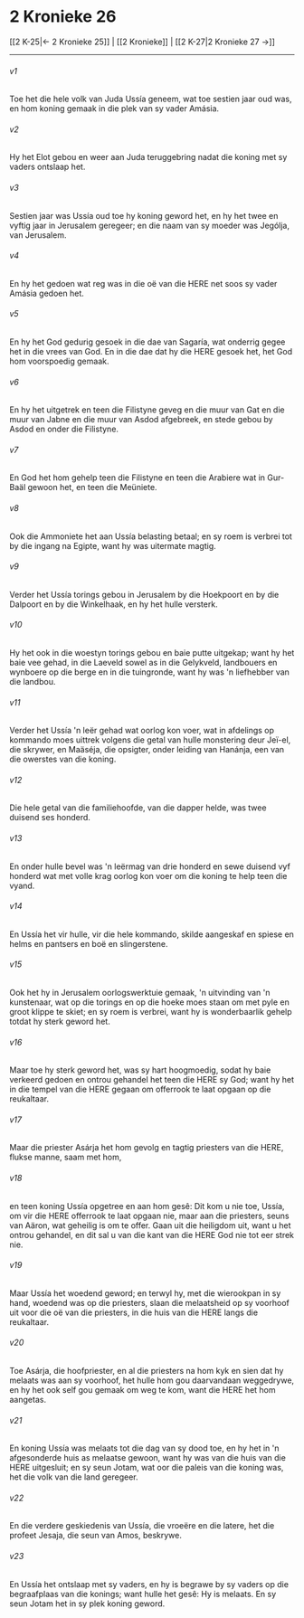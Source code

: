 # 2 Kronieke 26

[[2 K-25|← 2 Kronieke 25]] | [[2 Kronieke]] | [[2 K-27|2 Kronieke 27 →]]
***

###### v1
Toe het die hele volk van Juda Ussía geneem, wat toe sestien jaar oud was, en hom koning gemaak in die plek van sy vader Amásia. 
###### v2
Hy het Elot gebou en weer aan Juda teruggebring nadat die koning met sy vaders ontslaap het. 
###### v3
Sestien jaar was Ussía oud toe hy koning geword het, en hy het twee en vyftig jaar in Jerusalem geregeer; en die naam van sy moeder was Jególja, van Jerusalem. 
###### v4
En hy het gedoen wat reg was in die oë van die HERE net soos sy vader Amásia gedoen het. 
###### v5
En hy het God gedurig gesoek in die dae van Sagaría, wat onderrig gegee het in die vrees van God. En in die dae dat hy die HERE gesoek het, het God hom voorspoedig gemaak. 
###### v6
En hy het uitgetrek en teen die Filistyne geveg en die muur van Gat en die muur van Jabne en die muur van Asdod afgebreek, en stede gebou by Asdod en onder die Filistyne. 
###### v7
En God het hom gehelp teen die Filistyne en teen die Arabiere wat in Gur-Baäl gewoon het, en teen die Meüniete. 
###### v8
Ook die Ammoniete het aan Ussía belasting betaal; en sy roem is verbrei tot by die ingang na Egipte, want hy was uitermate magtig. 
###### v9
Verder het Ussía torings gebou in Jerusalem by die Hoekpoort en by die Dalpoort en by die Winkelhaak, en hy het hulle versterk. 
###### v10
Hy het ook in die woestyn torings gebou en baie putte uitgekap; want hy het baie vee gehad, in die Laeveld sowel as in die Gelykveld, landbouers en wynboere op die berge en in die tuingronde, want hy was 'n liefhebber van die landbou. 
###### v11
Verder het Ussía 'n leër gehad wat oorlog kon voer, wat in afdelings op kommando moes uittrek volgens die getal van hulle monstering deur Jeï-el, die skrywer, en Maäséja, die opsigter, onder leiding van Hanánja, een van die owerstes van die koning. 
###### v12
Die hele getal van die familiehoofde, van die dapper helde, was twee duisend ses honderd. 
###### v13
En onder hulle bevel was 'n leërmag van drie honderd en sewe duisend vyf honderd wat met volle krag oorlog kon voer om die koning te help teen die vyand. 
###### v14
En Ussía het vir hulle, vir die hele kommando, skilde aangeskaf en spiese en helms en pantsers en boë en slingerstene. 
###### v15
Ook het hy in Jerusalem oorlogswerktuie gemaak, 'n uitvinding van 'n kunstenaar, wat op die torings en op die hoeke moes staan om met pyle en groot klippe te skiet; en sy roem is verbrei, want hy is wonderbaarlik gehelp totdat hy sterk geword het. 
###### v16
Maar toe hy sterk geword het, was sy hart hoogmoedig, sodat hy baie verkeerd gedoen en ontrou gehandel het teen die HERE sy God; want hy het in die tempel van die HERE gegaan om offerrook te laat opgaan op die reukaltaar. 
###### v17
Maar die priester Asárja het hom gevolg en tagtig priesters van die HERE, flukse manne, saam met hom, 
###### v18
en teen koning Ussía opgetree en aan hom gesê: Dit kom u nie toe, Ussía, om vir die HERE offerrook te laat opgaan nie, maar aan die priesters, seuns van Aäron, wat geheilig is om te offer. Gaan uit die heiligdom uit, want u het ontrou gehandel, en dit sal u van die kant van die HERE God nie tot eer strek nie. 
###### v19
Maar Ussía het woedend geword; en terwyl hy, met die wierookpan in sy hand, woedend was op die priesters, slaan die melaatsheid op sy voorhoof uit voor die oë van die priesters, in die huis van die HERE langs die reukaltaar. 
###### v20
Toe Asárja, die hoofpriester, en al die priesters na hom kyk en sien dat hy melaats was aan sy voorhoof, het hulle hom gou daarvandaan weggedrywe, en hy het ook self gou gemaak om weg te kom, want die HERE het hom aangetas. 
###### v21
En koning Ussía was melaats tot die dag van sy dood toe, en hy het in 'n afgesonderde huis as melaatse gewoon, want hy was van die huis van die HERE uitgesluit; en sy seun Jotam, wat oor die paleis van die koning was, het die volk van die land geregeer. 
###### v22
En die verdere geskiedenis van Ussía, die vroeëre en die latere, het die profeet Jesaja, die seun van Amos, beskrywe. 
###### v23
En Ussía het ontslaap met sy vaders, en hy is begrawe by sy vaders op die begraafplaas van die konings; want hulle het gesê: Hy is melaats. En sy seun Jotam het in sy plek koning geword. 
